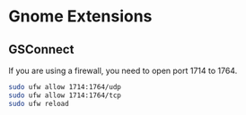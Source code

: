 # Gnome Extensions

## GSConnect

If you are using a firewall, you need to open port 1714 to 1764.

```Bash
sudo ufw allow 1714:1764/udp
sudo ufw allow 1714:1764/tcp
sudo ufw reload
```

